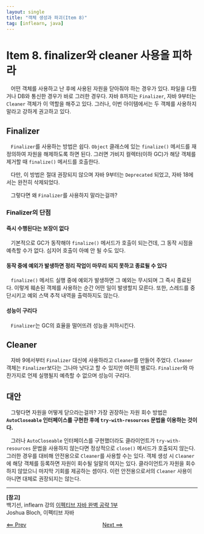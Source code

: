 ```yaml
---
layout: single
title: "객체 생성과 파괴(Item 8)"
tag: [inflearn, java]
---
```


# Item 8. finalizer와 cleaner 사용을 피하라

&nbsp;&nbsp; 어떤 객체를 사용하고 난 후에 사용된 자원을 닫아줘야 하는 경우가 있다.
파일을 다뤘거나 DB와 통신한 경우가 바로 그러한 경우다.
자바 8까지는 `Finalizer`, 자바 9부터는 `Cleaner` 객체가 이 역할을 해주고 있다.
그러나, 이번 아이템에서는 두 객체를 사용하지 말라고 강하게 권고하고 있다.

## Finalizer

&nbsp;&nbsp; `Finalizer`를 사용하는 방법은 쉽다.
`Object` 클래스에 있는 `finalize()` 메서드를 재정의하여 자원을 해제하도록 하면 된다.
그러면 가비지 컬렉터(이하 GC)가 해당 객체를 제거할 때 `finalize()` 메서드를 호출한다.

&nbsp;&nbsp; 다만, 이 방법은 절대 권장되지 않으며 자바 9부터는 `Deprecated` 되었고, 자바 18에서는 완전히 삭제되었다.

&nbsp;&nbsp; 그렇다면 왜 `Finalizer`를 사용하지 말라는걸까?

### Finalizer의 단점

#### 즉시 수행된다는 보장이 없다

&nbsp;&nbsp; 기본적으로 GC가 동작해야 `finalize()` 메서드가 호출이 되는건데, 그 동작 시점을 예측할 수가 없다.
심지어 호출이 아예 안 될 수도 있다.

#### 동작 중에 예외가 발생하면 정리 작업이 마무리 되지 못하고 종료될 수 있다

&nbsp;&nbsp; `finalize()` 메서드 실행 중에 예외가 발생하면 그 예외는 무시되며 그 즉시 종료된다.
이렇게 훼손된 객체를 사용하는 순간 어떤 일이 발생할지 모른다.
또한, 스레드를 중단시키고 예외 스택 추적 내역을 출력하지도 않는다.

#### 성능이 구리다

&nbsp;&nbsp; `Finalizer`는 GC의 효율을 떨어뜨려 성능을 저하시킨다.

## Cleaner

&nbsp;&nbsp; 자바 9에서부터 `Finalizer` 대신에 사용하라고 `Cleaner`를 만들어 주었다.
`Cleaner` 객체는 `Finalizer`보다는 그나마 낫다고 할 수 있지만 여전히 별로다.
`Finalizer`와 마찬가지로 언제 실행될지 예측할 수 없으며 성능이 구리다.

## 대안

&nbsp;&nbsp; 그렇다면 자원을 어떻게 닫으라는걸까?
가장 권장하는 자원 회수 방법은 **`AutoCloseable` 인터페이스를 구현한 후에 `try-with-resources` 문법을 이용하는 것이다.**

&nbsp;&nbsp; 그러나 `AutoCloseable` 인터페이스를 구현했더라도 클라이언트가 `try-with-resources` 문법을 사용하지 않는다면 정상적으로 `close()` 메서드가 호출되지 않는다.
그러한 경우를 대비해 안전용으로 `Cleaner`를 사용할 수는 있다.
객체 생성 시 `Cleaner`에 해당 객체를 등록하면 자원이 회수될 일말의 여지는 있다.
클라이언트가 자원을 회수하지 않았으니 마지막 기회를 제공하는 셈이다.
이런 안전용으로서의 `Cleaner` 사용이 아니면 대체로 권장되지는 않는다.

___
**[참고]**\
백기선, inflearn 강의 [이펙티브 자바 완벽 공략 1부](https://www.inflearn.com/course/%EC%9D%B4%ED%8E%99%ED%8B%B0%EB%B8%8C-%EC%9E%90%EB%B0%94-1/dashboard)\
Joshua Bloch, 이펙티브 자바

[<== Prev](/item7)&nbsp;&nbsp;&nbsp;&nbsp;&nbsp;&nbsp;&nbsp;&nbsp;&nbsp;&nbsp;&nbsp;&nbsp;&nbsp;&nbsp;&nbsp;&nbsp;&nbsp;
&nbsp;&nbsp;&nbsp;&nbsp;&nbsp;&nbsp;&nbsp;&nbsp;&nbsp;&nbsp;&nbsp;&nbsp;&nbsp;&nbsp;&nbsp;&nbsp;&nbsp;&nbsp;&nbsp;&nbsp;
&nbsp;&nbsp;&nbsp;&nbsp;&nbsp;&nbsp;&nbsp;&nbsp;&nbsp;&nbsp;&nbsp;
[Next ==>](/item9)